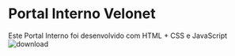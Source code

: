 # Portal Interno Velonet

Este Portal Interno foi desenvolvido com HTML + CSS e JavaScript ![download](https://github.com/repo-velonet/portal-velonet/assets/171327477/fd15fa15-63f9-4d2d-bca6-8df975679562)

